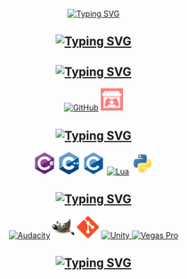 <p align="center">
<a href="https://git.io/typing-svg"><img src="https://readme-typing-svg.herokuapp.com?font=Fira+Code&size=72&duration=2500&pause=5000&color=20C20E&center=true&vCenter=true&width=1000&height=150&lines=Welcome+to+my+profile!" alt="Typing SVG" /></a>
</p>

<!-- [![MasterHead](https://i.imgur.com/whfUJWF.png)](https://github.com/Johnny-Connor) -->


<!-- About me -->
<h2 align="center">
  <a href="https://git.io/typing-svg"><img src="https://readme-typing-svg.herokuapp.com?font=Fira+Code&size=24&duration=550&pause=1100&color=20C20E&center=true&vCenter=true&width=435&height=24&lines=About+me" alt="Typing SVG" /></a>
</h2>


<!-- Social Media -->
<h2 align="center">
  <a href="https://git.io/typing-svg"><img src="https://readme-typing-svg.herokuapp.com?font=Fira+Code&size=24&duration=500&pause=1000&color=20C20E&center=true&vCenter=true&width=435&height=24&lines=Social+Media" alt="Typing SVG" /></a>
</h2>

<p align="center">
<a href="https://github.com/Johnny-Connor" target="_blank"><img src="https://i.imgur.com/fR3ZWrJ.png" title="GitHub" alt="GitHub" width="40" height="40"/></a>
<a href="https://johnny-connor.itch.io/" target="_blank"><img src="https://raw.githubusercontent.com/itchio/itch/bbd0a47ae5d6d1d380e32bb19d5b801f967827fc/src/static/images/logos/itchio-textless-pink.svg" title="Itch.io" alt="Itch.io" width="40" height="40"/></a>
</p>

<!-- Languages -->
<h2 align="center">
  <a href="https://git.io/typing-svg"><img src="https://readme-typing-svg.herokuapp.com?font=Fira+Code&size=24&duration=800&pause=1600&color=20C20E&center=true&vCenter=true&width=435&height=24&lines=Languages" alt="Typing SVG" /></a>
</h2>
    
<p align="center">
<a href="https://learn.microsoft.com/en-us/dotnet/csharp" target="_blank"><img src="https://raw.githubusercontent.com/devicons/devicon/1119b9f84c0290e0f0b38982099a2bd027a48bf1/icons/csharp/csharp-original.svg" title="C#" alt="C#" width="40" height="40"/></a>
<a href="https://learn.microsoft.com/en-us/cpp" target="_blank"><img src="https://raw.githubusercontent.com/devicons/devicon/1119b9f84c0290e0f0b38982099a2bd027a48bf1/icons/cplusplus/cplusplus-original.svg" title="C++" alt="C++" width="40" height="40"/></a>
<a href="https://learn.microsoft.com/en-us/cpp" target="_blank"><img src="https://raw.githubusercontent.com/devicons/devicon/1119b9f84c0290e0f0b38982099a2bd027a48bf1/icons/c/c-original.svg" title="C" alt="C" width="40" height="40"/></a>
<a href="https://www.lua.org/docs.html" target="_blank"><img src="https://upload.wikimedia.org/wikipedia/commons/c/cf/Lua-Logo.svg" title="Lua" alt="Lua" width="40" height="40"/></a>
<a href="https://www.python.org/doc" target="_blank"><img src="https://raw.githubusercontent.com/devicons/devicon/1119b9f84c0290e0f0b38982099a2bd027a48bf1/icons/python/python-original.svg" title="Python" alt="Python" width="40" height="40"/></a>
</p>
    
<!-- Tools -->
<h2 align="center">
  <a href="https://git.io/typing-svg"><img src="https://readme-typing-svg.herokuapp.com?font=Fira+Code&size=24&duration=450&pause=900&color=20C20E&center=true&vCenter=true&width=435&height=24&lines=Tools" alt="Typing SVG" /></a>
</h2>

<p align="center">
  <a href="https://www.audacityteam.org/" target="_blank"><img src="https://upload.wikimedia.org/wikipedia/commons/f/f6/Audacity_Logo.svg" title="Audacity" alt="Audacity" width="40" height="40"/></a>
  <a href="https://www.gimp.org/" target="_blank"><img src="https://raw.githubusercontent.com/devicons/devicon/1119b9f84c0290e0f0b38982099a2bd027a48bf1/icons/gimp/gimp-original.svg" title="GIMP" alt="GIMP" width="40" height="40"/></a>
  <a href="https://git-scm.com/" target="_blank"><img src="https://raw.githubusercontent.com/devicons/devicon/1119b9f84c0290e0f0b38982099a2bd027a48bf1/icons/git/git-original.svg" title="Git" alt="Git" width="40" height="40"/></a>
  <a href="https://unity.com" target="blank">
    <picture title="Unity">
      <source media="(prefers-color-scheme: dark)" srcset="https://i.imgur.com/mSV0SHA.png" alt="Unity" height="40" width="40">
      <source media="(prefers-color-scheme: light)" srcset="https://raw.githubusercontent.com/devicons/devicon/1119b9f84c0290e0f0b38982099a2bd027a48bf1/icons/unity/unity-original.svg">
      <img src="https://raw.githubusercontent.com/devicons/devicon/1119b9f84c0290e0f0b38982099a2bd027a48bf1/icons/unity/unity-original.svg" alt="Unity" height="40" width="40">
    </picture>
  </a>
  <a href="https://www.vegascreativesoftware.com/us/vegas-pro" target="_blank"><img src="https://upload.wikimedia.org/wikipedia/commons/2/2d/Vegas_Pro_19.svg" title="Vegas Pro" alt="Vegas Pro" width="40" height="40"/></a>
</p>

<!-- Stats -->
<h2 align="center">
  <a href="https://git.io/typing-svg"><img src="https://readme-typing-svg.herokuapp.com?font=Fira+Code&size=24&duration=750&pause=1500&color=20C20E&center=true&vCenter=true&width=435&height=24&lines=Stats" alt="Typing SVG" /></a>
</h2>
